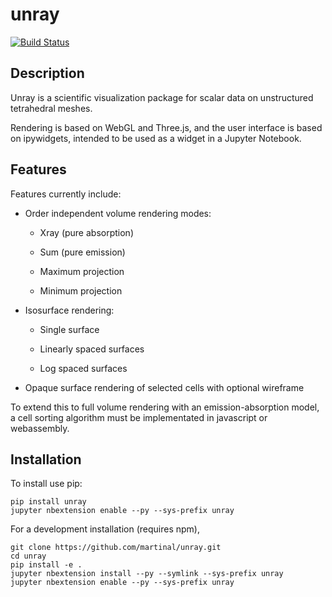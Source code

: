 # unray

[![Build Status](https://travis-ci.org/martinal/unray.svg?branch=master)](https://travis-ci.org/martinal/unray)

## Description

Unray is a scientific visualization package
for scalar data on unstructured tetrahedral meshes.

Rendering is based on WebGL and Three.js,
and the user interface is based on ipywidgets,
intended to be used as a widget in a Jupyter Notebook.


## Features

Features currently include:

  * Order independent volume rendering modes:

    + Xray (pure absorption)

    + Sum (pure emission)

    + Maximum projection

    + Minimum projection

  * Isosurface rendering:

    + Single surface

    + Linearly spaced surfaces

    + Log spaced surfaces

  * Opaque surface rendering of selected cells with optional wireframe


To extend this to full volume rendering with an emission-absorption model,
a cell sorting algorithm must be implementated in javascript or webassembly.


## Installation

To install use pip:

    pip install unray
    jupyter nbextension enable --py --sys-prefix unray


For a development installation (requires npm),

    git clone https://github.com/martinal/unray.git
    cd unray
    pip install -e .
    jupyter nbextension install --py --symlink --sys-prefix unray
    jupyter nbextension enable --py --sys-prefix unray


